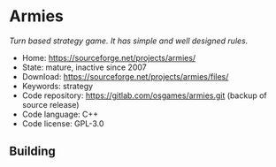 # Armies

_Turn based strategy game. It has simple and well designed rules._

- Home: https://sourceforge.net/projects/armies/
- State: mature, inactive since 2007
- Download: https://sourceforge.net/projects/armies/files/
- Keywords: strategy
- Code repository: https://gitlab.com/osgames/armies.git (backup of source release)
- Code language: C++
- Code license: GPL-3.0

## Building

